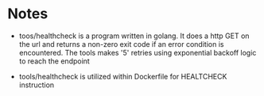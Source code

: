 # Notes

- toos/healthcheck is a program written in golang. It does a http GET on the url and returns a non-zero exit code if an error condition is encountered. The tools makes '5' retries using exponential backoff logic to reach the endpoint
  
- tools/healthcheck is utilized within Dockerfile for HEALTCHECK instruction
